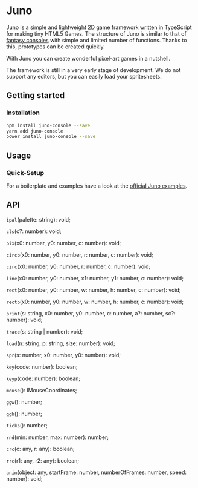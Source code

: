 # Juno
Juno is a simple and lightweight 2D game framework written in TypeScript for
making tiny HTML5 Games. The structure of Juno is similar to that of
[fantasy consoles](https://github.com/paladin-t/fantasy) with simple and
limited number of functions. Thanks to this, prototypes can be created quickly.

With Juno you can create wonderful pixel-art games in a nutshell.

The framework is still in a very early stage of development. We do not support
any editors, but you can easily load your spritesheets.

## Getting started

### Installation

```sh
npm install juno-console --save
yarn add juno-console
bower install juno-console --save
```

## Usage

### Quick-Setup

For a boilerplate and examples have a look at the
[official Juno examples](https://github.com/digitsensitive/juno-console-examples).

## API

`ipal`(palette: string): void;

`cls`(c?: number): void;

`pix`(x0: number, y0: number, c: number): void;

`circb`(x0: number, y0: number, r: number, c: number): void;

`circ`(x0: number, y0: number, r: number, c: number): void;

`line`(x0: number, y0: number, x1: number, y1: number, c: number): void;

`rect`(x0: number, y0: number, w: number, h: number, c: number): void;

`rectb`(x0: number, y0: number, w: number, h: number, c: number): void;

`print`(s: string, x0: number, y0: number, c: number, a?: number, sc?: number): void;

`trace`(s: string | number): void;

`load`(n: string, p: string, size: number): void;

`spr`(s: number, x0: number, y0: number): void;

`key`(code: number): boolean;

`keyp`(code: number): boolean;

`mouse`(): IMouseCoordinates;

`ggw`(): number;

`ggh`(): number;

`ticks`(): number;

`rnd`(min: number, max: number): number;

`crc`(c: any, r: any): boolean;

`rrc`(r1: any, r2: any): boolean;

`anim`(object: any, startFrame: number, numberOfFrames: number, speed: number): void;
